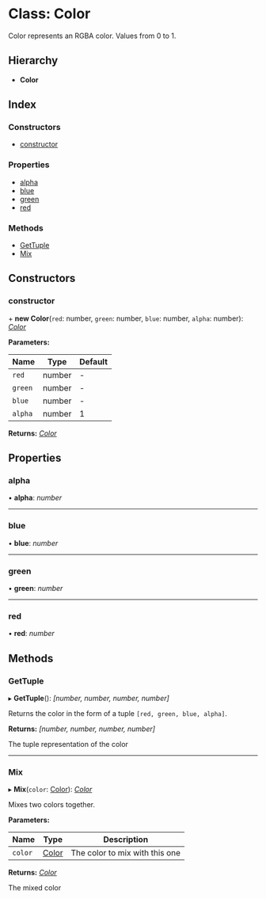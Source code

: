 
# Class: Color

Color represents an RGBA color.
Values from 0 to 1.

## Hierarchy

* **Color**

## Index

### Constructors

* [constructor](_rendering_color_.color.md#constructor)

### Properties

* [alpha](_rendering_color_.color.md#alpha)
* [blue](_rendering_color_.color.md#blue)
* [green](_rendering_color_.color.md#green)
* [red](_rendering_color_.color.md#red)

### Methods

* [GetTuple](_rendering_color_.color.md#gettuple)
* [Mix](_rendering_color_.color.md#mix)

## Constructors

###  constructor

\+ **new Color**(`red`: number, `green`: number, `blue`: number, `alpha`: number): *[Color](_rendering_color_.color.md)*

**Parameters:**

Name | Type | Default |
------ | ------ | ------ |
`red` | number | - |
`green` | number | - |
`blue` | number | - |
`alpha` | number | 1 |

**Returns:** *[Color](_rendering_color_.color.md)*

## Properties

###  alpha

• **alpha**: *number*

___

###  blue

• **blue**: *number*

___

###  green

• **green**: *number*

___

###  red

• **red**: *number*

## Methods

###  GetTuple

▸ **GetTuple**(): *[number, number, number, number]*

Returns the color in the form of a tuple `[red, green, blue, alpha]`.

**Returns:** *[number, number, number, number]*

The tuple representation of the color

___

###  Mix

▸ **Mix**(`color`: [Color](_rendering_color_.color.md)): *[Color](_rendering_color_.color.md)*

Mixes two colors together.

**Parameters:**

Name | Type | Description |
------ | ------ | ------ |
`color` | [Color](_rendering_color_.color.md) | The color to mix with this one |

**Returns:** *[Color](_rendering_color_.color.md)*

The mixed color
